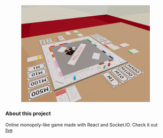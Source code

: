 <div align='center'>
    <img src='./README.png' width=80%/>
</div>

### About this project

Online monopoly-like game made with React and Socket.IO. Check it out [live](https://millionairy.com/)
